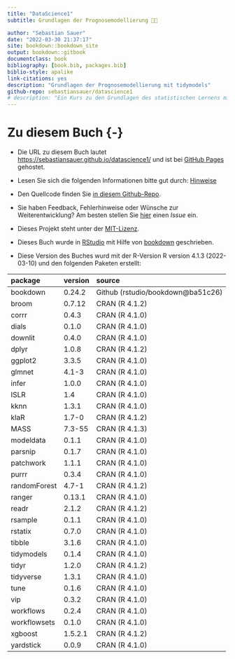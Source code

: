 ```yaml
--- 
title: "DataScience1"
subtitle: Grundlagen der Prognosemodellierung 🔮🧰

author: "Sebastian Sauer"
date: "2022-03-30 21:37:17"
site: bookdown::bookdown_site
output: bookdown::gitbook
documentclass: book
bibliography: [book.bib, packages.bib]
biblio-style: apalike
link-citations: yes
description: "Grundlagen der Prognosemodellierung mit tidymodels"
github-repo: sebastiansauer/datascience1
# description: "Ein Kurs zu den Grundlagen des statistischen Lernens mit einem Fokus auf Prognosemodelle für hoch strukturierte Daten"
---
```











# Zu diesem Buch {-}



- Die URL zu diesem Buch lautet <https://sebastiansauer.github.io/datascience1/> und ist bei [GitHub Pages](https://pages.github.com/) gehostet.

- Lesen Sie sich die folgenden Informationen bitte gut durch: [Hinweise](https://sebastiansauer.github.io/fopra/Interna/Hinweise.html)

- Den Quellcode finden Sie [in diesem Github-Repo](https://github.com/sebastiansauer/datascience1).

- Sie haben Feedback, Fehlerhinweise oder Wünsche zur Weiterentwicklung? Am besten stellen Sie  [hier](https://github.com/sebastiansauer/datascience1/issues) einen *Issue*  ein.

- Dieses Projekt steht unter der [MIT-Lizenz](https://github.com/sebastiansauer/datascience1/blob/main/LICENSE). 

- Dieses Buch wurde in [RStudio](http://www.rstudio.com/ide/) mit Hilfe von [bookdown](http://bookdown.org/) geschrieben. 

- Diese Version des Buches wurd mit der R-Version R version 4.1.3 (2022-03-10) und den folgenden Paketen erstellt:


|package      |version |source                             |
|:------------|:-------|:----------------------------------|
|bookdown     |0.24.2  |Github (rstudio/bookdown\@ba51c26) |
|broom        |0.7.12  |CRAN (R 4.1.2)                     |
|corrr        |0.4.3   |CRAN (R 4.1.0)                     |
|dials        |0.1.0   |CRAN (R 4.1.0)                     |
|downlit      |0.4.0   |CRAN (R 4.1.0)                     |
|dplyr        |1.0.8   |CRAN (R 4.1.2)                     |
|ggplot2      |3.3.5   |CRAN (R 4.1.0)                     |
|glmnet       |4.1-3   |CRAN (R 4.1.0)                     |
|infer        |1.0.0   |CRAN (R 4.1.0)                     |
|ISLR         |1.4     |CRAN (R 4.1.0)                     |
|kknn         |1.3.1   |CRAN (R 4.1.0)                     |
|klaR         |1.7-0   |CRAN (R 4.1.2)                     |
|MASS         |7.3-55  |CRAN (R 4.1.3)                     |
|modeldata    |0.1.1   |CRAN (R 4.1.0)                     |
|parsnip      |0.1.7   |CRAN (R 4.1.0)                     |
|patchwork    |1.1.1   |CRAN (R 4.1.0)                     |
|purrr        |0.3.4   |CRAN (R 4.1.0)                     |
|randomForest |4.7-1   |CRAN (R 4.1.2)                     |
|ranger       |0.13.1  |CRAN (R 4.1.0)                     |
|readr        |2.1.2   |CRAN (R 4.1.2)                     |
|rsample      |0.1.1   |CRAN (R 4.1.0)                     |
|rstatix      |0.7.0   |CRAN (R 4.1.0)                     |
|tibble       |3.1.6   |CRAN (R 4.1.0)                     |
|tidymodels   |0.1.4   |CRAN (R 4.1.0)                     |
|tidyr        |1.2.0   |CRAN (R 4.1.2)                     |
|tidyverse    |1.3.1   |CRAN (R 4.1.0)                     |
|tune         |0.1.6   |CRAN (R 4.1.0)                     |
|vip          |0.3.2   |CRAN (R 4.1.0)                     |
|workflows    |0.2.4   |CRAN (R 4.1.0)                     |
|workflowsets |0.1.0   |CRAN (R 4.1.0)                     |
|xgboost      |1.5.2.1 |CRAN (R 4.1.2)                     |
|yardstick    |0.0.9   |CRAN (R 4.1.0)                     |








